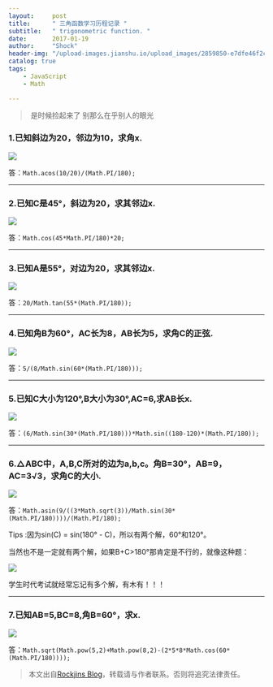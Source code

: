 ```yaml
---
layout:     post
title:      " 三角函数学习历程记录 "
subtitle:   " trigonometric function. "
date:       2017-01-19
author:     "Shock"
header-img: "/upload-images.jianshu.io/upload_images/2859850-e7dfe46f2c5c5d87.jpg?imageMogr2/auto-orient/strip%7CimageView2/2/w/1240"
catalog: true
tags:
    - JavaScript
    - Math

---
```


>  是时候捡起来了 别那么在乎别人的眼光

### 1.已知斜边为20，邻边为10，求角x.

![](http://upload-images.jianshu.io/upload_images/2859850-d8ba565406f20742.png?imageMogr2/auto-orient/strip%7CimageView2/2/w/1240)

答：`Math.acos(10/20)/(Math.PI/180);`

---

### 2.已知C是45°，斜边为20，求其邻边x.

![](http://upload-images.jianshu.io/upload_images/2859850-13de06296d5a1fc4.png?imageMogr2/auto-orient/strip%7CimageView2/2/w/1240)

答：`Math.cos(45*Math.PI/180)*20;`

---

### 3.已知A是55°，对边为20，求其邻边x.

![](http://upload-images.jianshu.io/upload_images/2859850-d51b786e69a9e791.png?imageMogr2/auto-orient/strip%7CimageView2/2/w/1240)

答：`20/Math.tan(55*(Math.PI/180));`

---

### 4.已知角B为60°，AC长为8，AB长为5，求角C的正弦.

![](http://upload-images.jianshu.io/upload_images/2859850-4f1e642f69ad1d8a.png?imageMogr2/auto-orient/strip%7CimageView2/2/w/1240)

答：`5/(8/Math.sin(60*(Math.PI/180)));`

---

### 5.已知C大小为120°,B大小为30°,AC=6,求AB长x.

![](http://upload-images.jianshu.io/upload_images/2859850-52b7cc219653f989.png?imageMogr2/auto-orient/strip%7CimageView2/2/w/1240)

答：`(6/Math.sin(30*(Math.PI/180)))*Math.sin((180-120)*(Math.PI/180));`

---

### 6.△ABC中，A,B,C所对的边为a,b,c。角B=30°，AB=9，AC=3√3，求角C的大小.

![](http://upload-images.jianshu.io/upload_images/2859850-2b54e1a28ac19b84.png?imageMogr2/auto-orient/strip%7CimageView2/2/w/1240)

答：`Math.asin(9/((3*Math.sqrt(3))/Math.sin(30*(Math.PI/180))))/(Math.PI/180);`

Tips :因为sin(C) = sin(180° - C)，所以有两个解，60°和120°。

当然也不是一定就有两个解，如果B+C>180°那肯定是不行的，就像这种题：

![](http://upload-images.jianshu.io/upload_images/2859850-0ab1ee7e8cec9b21.png?imageMogr2/auto-orient/strip%7CimageView2/2/w/1240)

学生时代考试就经常忘记有多个解，有木有！！！

---

### 7.已知AB=5,BC=8,角B=60°，求x.

![](http://upload-images.jianshu.io/upload_images/2859850-e2a1a7ae297353c8.png?imageMogr2/auto-orient/strip%7CimageView2/2/w/1240)

答：`Math.sqrt(Math.pow(5,2)+Math.pow(8,2)-(2*5*8*Math.cos(60*(Math.PI/180))));`

> 本文出自[Rockjins Blog](https://rockjins.github.io)，转载请与作者联系。否则将追究法律责任。
